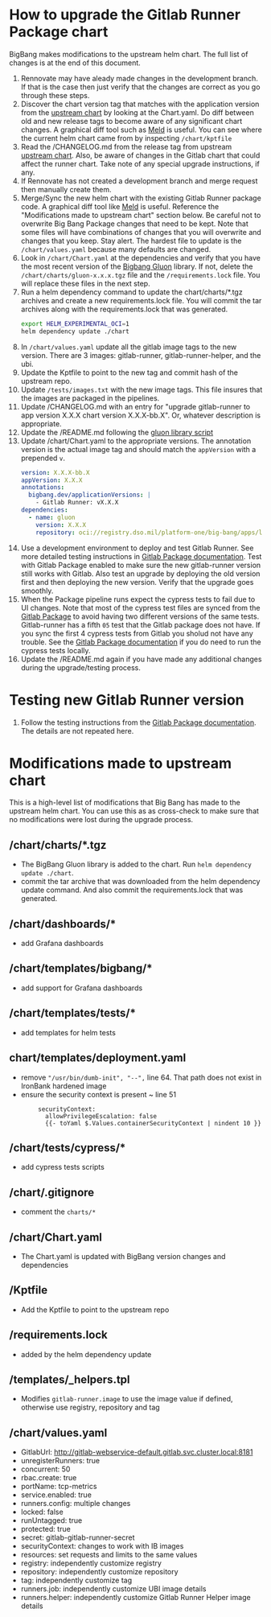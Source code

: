 # How to upgrade the Gitlab Runner Package chart
BigBang makes modifications to the upstream helm chart. The full list of changes is at the end of  this document.
1. Rennovate may have aleady made changes in the development branch. If that is the case then just verify that the changes are correct as you go through these steps.
1. Discover the chart version tag that matches with the application version from the [upstream chart](https://gitlab.com/gitlab-org/charts/gitlab-runner) by looking at the Chart.yaml. Do diff between old and new release tags to become aware of any significant chart changes. A graphical diff tool such as [Meld](https://meldmerge.org/) is useful. You can see where the current helm chart came from by inspecting ```/chart/kptfile```
1. Read the /CHANGELOG.md from the release tag from upstream [upstream chart](https://gitlab.com/gitlab-org/charts/gitlab-runner). Also, be aware of changes in the Gitlab chart that could affect the runner chart. Take note of any special upgrade instructions, if any.
1. If Rennovate has not created a development branch and merge request then manually create them.
1. Merge/Sync the new helm chart with the existing Gitlab Runner package code. A graphical diff tool like [Meld](https://meldmerge.org/) is useful. Reference the "Modifications made to upstream chart" section below. Be careful not to overwrite Big Bang Package changes that need to be kept. Note that some files will have combinations of changes that you will overwrite and changes that you keep. Stay alert. The hardest file to update is the ```/chart/values.yaml``` because many defaults are changed.
1. Look in ```/chart/Chart.yaml``` at the dependencies and verify that you have the most recent version of the [Bigbang Gluon](https://repo1.dso.mil/platform-one/big-bang/apps/library-charts/gluon/-/tags) library. If not, delete the ```/chart/charts/gluon-x.x.x.tgz``` file and the ```/requirements.lock``` file. You will replace these files in the next step.
1. Run a helm dependency command to update the chart/charts/*.tgz archives and create a new requirements.lock file. You will commit the tar archives along with the requirements.lock that was generated.
    ```bash
    export HELM_EXPERIMENTAL_OCI=1
    helm dependency update ./chart
    ```
1. In ```/chart/values.yaml``` update all the gitlab image tags to the new version. There are 3 images: gitlab-runner, gitlab-runner-helper, and the ubi.
1. Update the Kptfile to point to the new tag and commit hash of the upstream repo.
1. Update ```/tests/images.txt``` with the new image tags. This file insures that the images are packaged in the pipelines.
1. Update /CHANGELOG.md with an entry for "upgrade gitlab-runner to app version X.X.X chart version X.X.X-bb.X". Or, whatever description is appropriate.
1. Update the /README.md following the [gluon library script](https://repo1.dso.mil/platform-one/big-bang/apps/library-charts/gluon/-/blob/master/docs/bb-package-readme.md)
1. Update /chart/Chart.yaml to the appropriate versions. The annotation version is the actual image tag and should match the ```appVersion``` with a prepended `v`.
    ```yaml
    version: X.X.X-bb.X
    appVersion: X.X.X
    annotations:
      bigbang.dev/applicationVersions: |
        - Gitlab Runner: vX.X.X
    dependencies:
      - name: gluon
        version: X.X.X
        repository: oci://registry.dso.mil/platform-one/big-bang/apps/library-charts/gluon
    ```
1. Use a development environment to deploy and test Gitlab Runner. See more detailed testing instructions in [Gitlab Package documentation](https://repo1.dso.mil/platform-one/big-bang/apps/developer-tools/gitlab/-/blob/main/docs/DEVELOPMENT_MAINTENANCE.md). Test with Gitlab Package enabled to make sure the new gitlab-runner version still works with Gitlab. Also test an upgrade by deploying the old version first and then deploying the new version. Verify that the upgrade goes smoothly.
1. When the Package pipeline runs expect the cypress tests to fail due to UI changes. Note that most of the cypress test files are synced from the [Gitlab Package](https://repo1.dso.mil/platform-one/big-bang/apps/developer-tools/gitlab/-/tree/main/chart/tests/cypress) to avoid having two different versions of the same tests. Gitlab-runner has a fifth `05` test that the Gitlab package does not have. If you sync the first 4 cypress tests from Gitlab you sholud not have any trouble. See the [Gitlab Package documentation](https://repo1.dso.mil/platform-one/big-bang/apps/developer-tools/gitlab/-/blob/main/docs/DEVELOPMENT_MAINTENANCE.md) if you do need to run the cypress tests locally.
1. Update the /README.md again if you have made any additional changes during the upgrade/testing process.


# Testing new Gitlab Runner version
1. Follow the testing instructions from the [Gitlab Package documentation](https://repo1.dso.mil/platform-one/big-bang/apps/developer-tools/gitlab/-/blob/main/docs/DEVELOPMENT_MAINTENANCE.md). The details are not repeated here.

# Modifications made to upstream chart
This is a high-level list of modifications that Big Bang has made to the upstream helm chart. You can use this as as cross-check to make sure that no modifications were lost during the upgrade process.

##  /chart/charts/*.tgz
- The BigBang Gluon library is added to the chart. Run ```helm dependency update ./chart```.
- commit the tar archive that was downloaded from the helm dependency update command. And also commit the requirements.lock that was generated.

## /chart/dashboards/*
- add Grafana dashboards

## /chart/templates/bigbang/*
- add support for Grafana dashboards

## /chart/templates/tests/*
- add templates for helm tests

## chart/templates/deployment.yaml
- remove `"/usr/bin/dumb-init", "--",` line 64. That path does not exist in IronBank hardened image
- ensure the security context is present ~ line 51
```
        securityContext:
          allowPrivilegeEscalation: false
          {{- toYaml $.Values.containerSecurityContext | nindent 10 }}
```

## /chart/tests/cypress/*
- add cypress tests scripts

## /chart/.gitignore
- comment the ```charts/*```

## /chart/Chart.yaml
- The Chart.yaml is updated with BigBang version changes and dependencies

## /Kptfile
- Add the Kptfile to point to the upstream repo

## /requirements.lock
- added by the helm dependency update

## /templates/_helpers.tpl
- Modifies `gitlab-runner.image` to use the image value if defined, otherwise use registry, repository and tag

## /chart/values.yaml
- GitlabUrl: http://gitlab-webservice-default.gitlab.svc.cluster.local:8181
- unregisterRunners: true
- concurrent: 50
- rbac.create: true
- portName: tcp-metrics
- service.enabled: true
- runners.config:  multiple changes
- locked: false
- runUntagged: true
- protected: true
- secret: gitlab-gitlab-runner-secret
- securityContext: changes to work with IB images
- resources: set requests and limits to the same values
- registry: independently customize registry
- repository: independently customize repository
- tag: independently customize tag
- runners.job: independently customize UBI image details
- runners.helper: independently customize Gitlab Runner Helper image details
